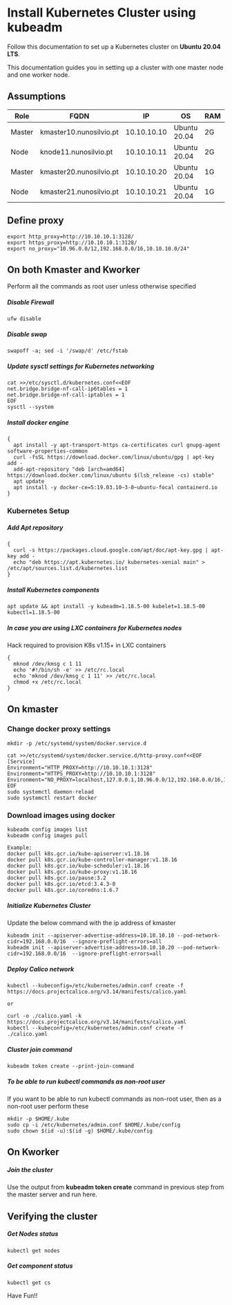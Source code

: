 # Install Kubernetes Cluster using kubeadm
Follow this documentation to set up a Kubernetes cluster on __Ubuntu 20.04 LTS__.

This documentation guides you in setting up a cluster with one master node and one worker node.

## Assumptions
|Role|FQDN|IP|OS|RAM|CPU|
|----|----|----|----|----|----|
|Master|kmaster10.nunosilvio.pt|10.10.10.10|Ubuntu 20.04|2G|2|
|Node|knode11.nunosilvio.pt|10.10.10.11|Ubuntu 20.04|2G|2|
|Master|kmaster20.nunosilvio.pt|10.10.10.20|Ubuntu 20.04|1G|1|
|Node|kmaster21.nunosilvio.pt|10.10.10.21|Ubuntu 20.04|1G|1|

## Define proxy
```
export http_proxy=http://10.10.10.1:3128/
export https_proxy=http://10.10.10.1:3128/
export no_proxy="10.96.0.0/12,192.168.0.0/16,10.10.10.0/24"
```
## On both Kmaster and Kworker
Perform all the commands as root user unless otherwise specified
##### Disable Firewall
```
ufw disable
```
##### Disable swap
```
swapoff -a; sed -i '/swap/d' /etc/fstab
```
##### Update sysctl settings for Kubernetes networking
```
cat >>/etc/sysctl.d/kubernetes.conf<<EOF
net.bridge.bridge-nf-call-ip6tables = 1
net.bridge.bridge-nf-call-iptables = 1
EOF
sysctl --system
```
##### Install docker engine
```
{
  apt install -y apt-transport-https ca-certificates curl gnupg-agent software-properties-common
  curl -fsSL https://download.docker.com/linux/ubuntu/gpg | apt-key add -
  add-apt-repository "deb [arch=amd64] https://download.docker.com/linux/ubuntu $(lsb_release -cs) stable"
  apt update
  apt install -y docker-ce=5:19.03.10~3-0~ubuntu-focal containerd.io
}
```
### Kubernetes Setup
##### Add Apt repository
```
{
  curl -s https://packages.cloud.google.com/apt/doc/apt-key.gpg | apt-key add -
  echo "deb https://apt.kubernetes.io/ kubernetes-xenial main" > /etc/apt/sources.list.d/kubernetes.list
}
```
##### Install Kubernetes components
```
apt update && apt install -y kubeadm=1.18.5-00 kubelet=1.18.5-00 kubectl=1.18.5-00
```
##### In case you are using LXC containers for Kubernetes nodes
Hack required to provision K8s v1.15+ in LXC containers
```
{
  mknod /dev/kmsg c 1 11
  echo '#!/bin/sh -e' >> /etc/rc.local
  echo 'mknod /dev/kmsg c 1 11' >> /etc/rc.local
  chmod +x /etc/rc.local
}
```

## On kmaster
### Change docker proxy settings
```
mkdir -p /etc/systemd/system/docker.service.d

cat >>/etc/systemd/system/docker.service.d/http-proxy.conf<<EOF
[Service]
Environment="HTTP_PROXY=http://10.10.10.1:3128"
Environment="HTTPS_PROXY=http://10.10.10.1:3128"
Environment="NO_PROXY=localhost,127.0.0.1,10.96.0.0/12,192.168.0.0/16,10.10.10.0/24"
EOF
sudo systemctl daemon-reload
sudo systemctl restart docker
```
### Download images using docker
```
kubeadm config images list
kubeadm config images pull

Example:
docker pull k8s.gcr.io/kube-apiserver:v1.18.16
docker pull k8s.gcr.io/kube-controller-manager:v1.18.16
docker pull k8s.gcr.io/kube-scheduler:v1.18.16
docker pull k8s.gcr.io/kube-proxy:v1.18.16
docker pull k8s.gcr.io/pause:3.2
docker pull k8s.gcr.io/etcd:3.4.3-0
docker pull k8s.gcr.io/coredns:1.6.7
```

##### Initialize Kubernetes Cluster
Update the below command with the ip address of kmaster
```
kubeadm init --apiserver-advertise-address=10.10.10.10 --pod-network-cidr=192.168.0.0/16  --ignore-preflight-errors=all
kubeadm init --apiserver-advertise-address=10.10.10.20 --pod-network-cidr=192.168.0.0/16  --ignore-preflight-errors=all
```
##### Deploy Calico network
```
kubectl --kubeconfig=/etc/kubernetes/admin.conf create -f https://docs.projectcalico.org/v3.14/manifests/calico.yaml

or

curl -o ./calico.yaml -k https://docs.projectcalico.org/v3.14/manifests/calico.yaml
kubectl --kubeconfig=/etc/kubernetes/admin.conf create -f ./calico.yaml
```

##### Cluster join command
```
kubeadm token create --print-join-command
```

##### To be able to run kubectl commands as non-root user
If you want to be able to run kubectl commands as non-root user, then as a non-root user perform these
```
mkdir -p $HOME/.kube
sudo cp -i /etc/kubernetes/admin.conf $HOME/.kube/config
sudo chown $(id -u):$(id -g) $HOME/.kube/config
```

## On Kworker
##### Join the cluster
Use the output from __kubeadm token create__ command in previous step from the master server and run here.

## Verifying the cluster
##### Get Nodes status
```
kubectl get nodes
```
##### Get component status
```
kubectl get cs
```

Have Fun!!
